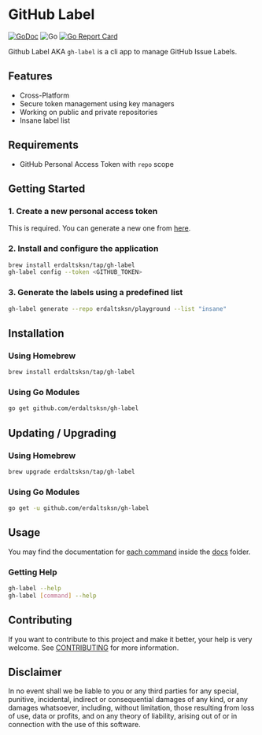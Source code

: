 # GitHub Label

[![GoDoc](https://godoc.org/github.com/erdaltsksn/gh-label?status.svg)](https://godoc.org/github.com/erdaltsksn/gh-label)
![Go](https://github.com/erdaltsksn/gh-label/workflows/Go/badge.svg)
[![Go Report Card](https://goreportcard.com/badge/github.com/erdaltsksn/gh-label)](https://goreportcard.com/report/github.com/erdaltsksn/gh-label)

Github Label AKA `gh-label` is a cli app to manage GitHub Issue Labels.

## Features

- Cross-Platform
- Secure token management using key managers
- Working on public and private repositories
- Insane label list

## Requirements

- GitHub Personal Access Token with `repo` scope

## Getting Started

### 1. Create a new personal access token

This is required. You can generate a new one from [here](https://github.com/settings/tokens/new).

### 2. Install and configure the application

```sh
brew install erdaltsksn/tap/gh-label
gh-label config --token <GITHUB_TOKEN>
```

### 3. Generate the labels using a predefined list

```sh
gh-label generate --repo erdaltsksn/playground --list "insane"
```

## Installation

### Using Homebrew

```sh
brew install erdaltsksn/tap/gh-label
```

### Using Go Modules

```sh
go get github.com/erdaltsksn/gh-label
```

## Updating / Upgrading

### Using Homebrew

```sh
brew upgrade erdaltsksn/tap/gh-label
```

### Using Go Modules

```sh
go get -u github.com/erdaltsksn/gh-label
```

## Usage

You may find the documentation for [each command](docs/gh-label.md) inside the
[docs](docs) folder.

### Getting Help

```sh
gh-label --help
gh-label [command] --help
```

## Contributing

If you want to contribute to this project and make it better, your help is very
welcome. See [CONTRIBUTING](docs/CONTRIBUTING.md) for more information.

## Disclaimer

In no event shall we be liable to you or any third parties for any special,
punitive, incidental, indirect or consequential damages of any kind, or any
damages whatsoever, including, without limitation, those resulting from loss of
use, data or profits, and on any theory of liability, arising out of or in
connection with the use of this software.

